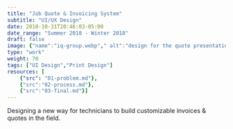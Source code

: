 ```yaml
---
title: "Job Quote & Invoicing System"
subtitle: "UI/UX Design"
date: 2018-10-31T20:46:03-05:00
date_range: "Summer 2018 - Winter 2018"
draft: false
image: {"name":"iq-group.webp"," alt":"design for the quote presentation process"}
type: "work"
weight: 70
tags: ["UI Design","Print Design"]
resources: [
    {"src": "01-problem.md"},
    {"src":"02-process.md"},
    {"src":"03-final.md"}]
---
```

Designing a new way for technicians to build customizable invoices & quotes in the field.
